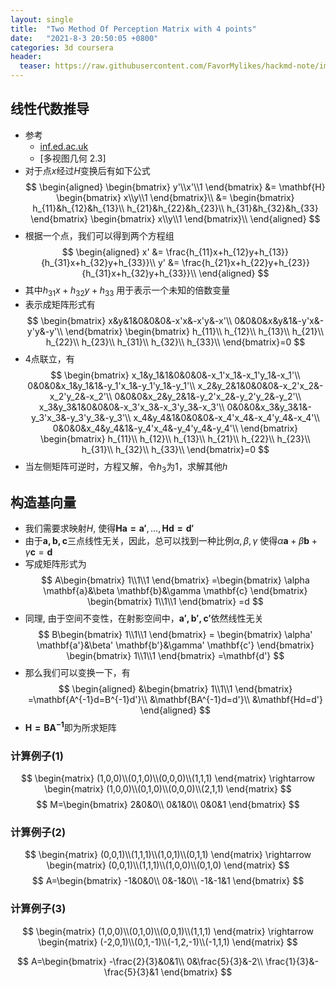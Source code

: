 ```yaml
---
layout: single
title:  "Two Method Of Perception Matrix with 4 points"
date:   "2021-8-3 20:50:05 +0800"
categories: 3d coursera
header:
  teaser: https://raw.githubusercontent.com/FavorMylikes/hackmd-note/img/img20210802180508.png
---
```


## 线性代数推导

- 参考
  - [inf.ed.ac.uk](https://homepages.inf.ed.ac.uk/rbf/CVonline/LOCAL_COPIES/EPSRC_SSAZ/node11.html)
  - [多视图几何 2.3]
- 对于点$x$经过$H$变换后有如下公式
$$
\begin{aligned}
    \begin{bmatrix}
        y'\\x'\\1
    \end{bmatrix}
    &=
    \mathbf{H}
    \begin{bmatrix}
        x\\y\\1
    \end{bmatrix}\\
    &=
    \begin{bmatrix}
        h_{11}&h_{12}&h_{13}\\
        h_{21}&h_{22}&h_{23}\\
        h_{31}&h_{32}&h_{33}
    \end{bmatrix}
    \begin{bmatrix}
        x\\y\\1
    \end{bmatrix}\\
\end{aligned}
$$
- 根据一个点，我们可以得到两个方程组
$$
\begin{aligned}
    x' &= \frac{h_{11}x+h_{12}y+h_{13}}{h_{31}x+h_{32}y+h_{33}}\\
    y' &= \frac{h_{21}x+h_{22}y+h_{23}}{h_{31}x+h_{32}y+h_{33}}\\
\end{aligned}
$$
- 其中$h_{31}x+h_{32}y+h_{33}$ 用于表示一个未知的倍数变量
- 表示成矩阵形式有
$$
\begin{bmatrix}
    x&y&1&0&0&0&-x'x&-x'y&-x'\\
    0&0&0&x&y&1&-y'x&-y'y&-y'\\
\end{bmatrix}
\begin{bmatrix}
    h_{11}\\
    h_{12}\\
    h_{13}\\
    h_{21}\\
    h_{22}\\
    h_{23}\\
    h_{31}\\
    h_{32}\\
    h_{33}\\
\end{bmatrix}=0
$$
- 4点联立，有
$$
\begin{bmatrix}
    x_1&y_1&1&0&0&0&-x_1'x_1&-x_1'y_1&-x_1'\\
    0&0&0&x_1&y_1&1&-y_1'x_1&-y_1'y_1&-y_1'\\
    x_2&y_2&1&0&0&0&-x_2'x_2&-x_2'y_2&-x_2'\\
    0&0&0&x_2&y_2&1&-y_2'x_2&-y_2'y_2&-y_2'\\
    x_3&y_3&1&0&0&0&-x_3'x_3&-x_3'y_3&-x_3'\\
    0&0&0&x_3&y_3&1&-y_3'x_3&-y_3'y_3&-y_3'\\
    x_4&y_4&1&0&0&0&-x_4'x_4&-x_4'y_4&-x_4'\\
    0&0&0&x_4&y_4&1&-y_4'x_4&-y_4'y_4&-y_4'\\
\end{bmatrix}
\begin{bmatrix}
    h_{11}\\
    h_{12}\\
    h_{13}\\
    h_{21}\\
    h_{22}\\
    h_{23}\\
    h_{31}\\
    h_{32}\\
    h_{33}\\
\end{bmatrix}=0
$$
- 当左侧矩阵可逆时，方程又解，令$h_3$为1，求解其他$h$

## 构造基向量

- 我们需要求映射$H$, 使得$\mathbf{Ha=a'},\dotsc, \mathbf{Hd=d'}$
- 由于$\mathbf{a,b,c}$三点线性无关，因此，总可以找到一种比例$\alpha, \beta, \gamma$ 使得$\alpha \mathbf{a} + \beta \mathbf{b} + \gamma \mathbf{c} = \mathbf{d}$
- 写成矩阵形式为
$$
A\begin{bmatrix}
    1\\1\\1
\end{bmatrix}
=\begin{bmatrix}
    \alpha \mathbf{a}&\beta \mathbf{b}&\gamma \mathbf{c}
\end{bmatrix}
\begin{bmatrix}
    1\\1\\1
\end{bmatrix}
=d
$$
- 同理, 由于空间不变性，在射影空间中，$\mathbf{a',b',c'}$依然线性无关
$$
B\begin{bmatrix}
    1\\1\\1
\end{bmatrix}
=
\begin{bmatrix}
    \alpha' \mathbf{a'}&\beta' \mathbf{b'}&\gamma' \mathbf{c'}
\end{bmatrix}
\begin{bmatrix}
    1\\1\\1
\end{bmatrix}
=\mathbf{d'}
$$
- 那么我们可以变换一下，有
$$
\begin{aligned}
&\begin{bmatrix}
    1\\1\\1
\end{bmatrix}
=\mathbf{A^{-1}d=B^{-1}d'}\\
&\mathbf{BA^{-1}d=d'}\\
&\mathbf{Hd=d'}
\end{aligned}
$$
- $\mathbf{H=BA^{-1}}$即为所求矩阵

### 计算例子(1)

$$
\begin{matrix}
    (1,0,0)\\(0,1,0)\\(0,0,0)\\(1,1,1)
\end{matrix}
\rightarrow
\begin{matrix}
    (1,0,0)\\(0,1,0)\\(0,0,0)\\(2,1,1)
\end{matrix}
$$
$$
M=\begin{bmatrix}
    2&0&0\\
    0&1&0\\
    0&0&1
\end{bmatrix}
$$

### 计算例子(2)

$$
\begin{matrix}
    (0,0,1)\\(1,1,1)\\(1,0,1)\\(0,1,1)
\end{matrix}
\rightarrow
\begin{matrix}
    (0,0,1)\\(1,1,1)\\(1,0,0)\\(0,1,0)
\end{matrix}
$$
$$
A=\begin{bmatrix}
    -1&0&0\\
    0&-1&0\\
    -1&-1&1
\end{bmatrix}
$$

### 计算例子(3)

$$
\begin{matrix}
    (1,0,0)\\(0,1,0)\\(0,0,1)\\(1,1,1)
\end{matrix}
\rightarrow
\begin{matrix}
    (-2,0,1)\\(0,1,-1)\\(-1,2,-1)\\(-1,1,1)
\end{matrix}
$$

$$
A=\begin{bmatrix}
    -\frac{2}{3}&0&1\\
    0&\frac{5}{3}&-2\\
    \frac{1}{3}&-\frac{5}{3}&1
\end{bmatrix}
$$
